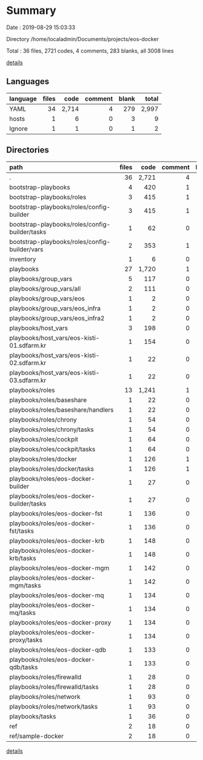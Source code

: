 # Summary

Date : 2019-08-29 15:03:33

Directory /home/localadmin/Documents/projects/eos-docker

Total : 36 files,  2721 codes, 4 comments, 283 blanks, all 3008 lines

[details](details.md)

## Languages
| language | files | code | comment | blank | total |
| :--- | ---: | ---: | ---: | ---: | ---: |
| YAML | 34 | 2,714 | 4 | 279 | 2,997 |
| hosts | 1 | 6 | 0 | 3 | 9 |
| Ignore | 1 | 1 | 0 | 1 | 2 |

## Directories
| path | files | code | comment | blank | total |
| :--- | ---: | ---: | ---: | ---: | ---: |
| . | 36 | 2,721 | 4 | 283 | 3,008 |
| bootstrap-playbooks | 4 | 420 | 1 | 21 | 442 |
| bootstrap-playbooks/roles | 3 | 415 | 1 | 19 | 435 |
| bootstrap-playbooks/roles/config-builder | 3 | 415 | 1 | 19 | 435 |
| bootstrap-playbooks/roles/config-builder/tasks | 1 | 62 | 0 | 12 | 74 |
| bootstrap-playbooks/roles/config-builder/vars | 2 | 353 | 1 | 7 | 361 |
| inventory | 1 | 6 | 0 | 3 | 9 |
| playbooks | 27 | 1,720 | 1 | 245 | 1,966 |
| playbooks/group_vars | 5 | 117 | 0 | 9 | 126 |
| playbooks/group_vars/all | 2 | 111 | 0 | 3 | 114 |
| playbooks/group_vars/eos | 1 | 2 | 0 | 2 | 4 |
| playbooks/group_vars/eos_infra | 1 | 2 | 0 | 2 | 4 |
| playbooks/group_vars/eos_infra2 | 1 | 2 | 0 | 2 | 4 |
| playbooks/host_vars | 3 | 198 | 0 | 6 | 204 |
| playbooks/host_vars/eos-kisti-01.sdfarm.kr | 1 | 154 | 0 | 2 | 156 |
| playbooks/host_vars/eos-kisti-02.sdfarm.kr | 1 | 22 | 0 | 2 | 24 |
| playbooks/host_vars/eos-kisti-03.sdfarm.kr | 1 | 22 | 0 | 2 | 24 |
| playbooks/roles | 13 | 1,241 | 1 | 217 | 1,459 |
| playbooks/roles/baseshare | 1 | 22 | 0 | 9 | 31 |
| playbooks/roles/baseshare/handlers | 1 | 22 | 0 | 9 | 31 |
| playbooks/roles/chrony | 1 | 54 | 0 | 9 | 63 |
| playbooks/roles/chrony/tasks | 1 | 54 | 0 | 9 | 63 |
| playbooks/roles/cockpit | 1 | 64 | 0 | 12 | 76 |
| playbooks/roles/cockpit/tasks | 1 | 64 | 0 | 12 | 76 |
| playbooks/roles/docker | 1 | 126 | 1 | 20 | 147 |
| playbooks/roles/docker/tasks | 1 | 126 | 1 | 20 | 147 |
| playbooks/roles/eos-docker-builder | 1 | 27 | 0 | 5 | 32 |
| playbooks/roles/eos-docker-builder/tasks | 1 | 27 | 0 | 5 | 32 |
| playbooks/roles/eos-docker-fst | 1 | 136 | 0 | 23 | 159 |
| playbooks/roles/eos-docker-fst/tasks | 1 | 136 | 0 | 23 | 159 |
| playbooks/roles/eos-docker-krb | 1 | 148 | 0 | 25 | 173 |
| playbooks/roles/eos-docker-krb/tasks | 1 | 148 | 0 | 25 | 173 |
| playbooks/roles/eos-docker-mgm | 1 | 142 | 0 | 24 | 166 |
| playbooks/roles/eos-docker-mgm/tasks | 1 | 142 | 0 | 24 | 166 |
| playbooks/roles/eos-docker-mq | 1 | 134 | 0 | 23 | 157 |
| playbooks/roles/eos-docker-mq/tasks | 1 | 134 | 0 | 23 | 157 |
| playbooks/roles/eos-docker-proxy | 1 | 134 | 0 | 23 | 157 |
| playbooks/roles/eos-docker-proxy/tasks | 1 | 134 | 0 | 23 | 157 |
| playbooks/roles/eos-docker-qdb | 1 | 133 | 0 | 23 | 156 |
| playbooks/roles/eos-docker-qdb/tasks | 1 | 133 | 0 | 23 | 156 |
| playbooks/roles/firewalld | 1 | 28 | 0 | 6 | 34 |
| playbooks/roles/firewalld/tasks | 1 | 28 | 0 | 6 | 34 |
| playbooks/roles/network | 1 | 93 | 0 | 15 | 108 |
| playbooks/roles/network/tasks | 1 | 93 | 0 | 15 | 108 |
| playbooks/tasks | 1 | 36 | 0 | 5 | 41 |
| ref | 2 | 18 | 0 | 2 | 20 |
| ref/sample-docker | 2 | 18 | 0 | 2 | 20 |

[details](details.md)